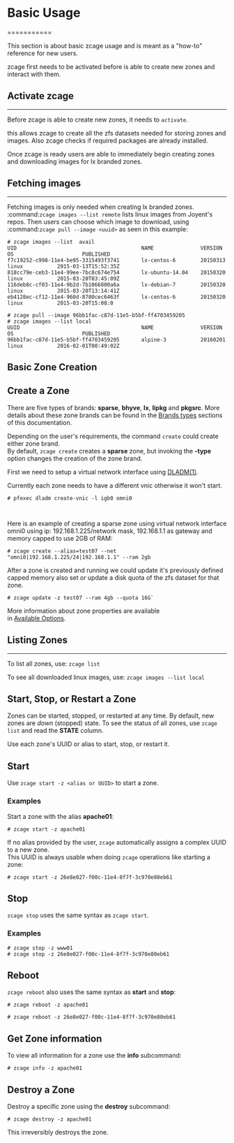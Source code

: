 # Basic Usage
===========

This section is about basic zcage usage and is meant as a "how-to"
reference for new users.
  

zcage first needs to be activated before is able to create new zones
and interact with them.
  
  
## Activate zcage
-----------------

Before zcage is able to create new zones, it needs to `activate`.  

this allows zcage to create all the zfs datasets needed for storing zones 
and images. Also zcage checks if required packages are already installed.

Once zcage is ready  users are able to immediately
begin creating zones and downloading images for lx branded zones.

## Fetching images 
------------------
Fetching images is only needed when creating lx branded zones. 
:command:`zcage images --list remote` lists linux images from Joyent's repos.
Then users can choose which image to download, using 
:command:`zcage pull --image <uuid>` as seen in this example:

```
# zcage images --list  avail
UID                                        NAME               VERSION         OS                      PUBLISHED
f7c19252-c998-11e4-be95-3315493f3741       lx-centos-6        20150313        linux           2015-03-13T15:52:35Z
818cc79e-ceb3-11e4-99ee-7bc8c674e754       lx-ubuntu-14.04    20150320        linux           2015-03-20T03:45:09Z
116deb8c-cf03-11e4-9b2d-7b1066800a6a       lx-debian-7        20150320        linux           2015-03-20T13:14:41Z
eb4128ec-cf12-11e4-960d-8780cec6463f       lx-centos-6        20150320        linux           2015-03-20T15:08:0
```
   
```
# zcage pull --image 96bb1fac-c87d-11e5-b5bf-ff4703459205 
# zcage images --list local
UUID                                       NAME               VERSION         OS                      PUBLISHED
96bb1fac-c87d-11e5-b5bf-ff4703459205       alpine-3           20160201        linux           2016-02-01T00:49:02Z

```
   
## Basic Zone Creation
   

Create a Zone 
-------------

There are five types of brands: **sparse**, **bhyve**, **lx**, **lipkg** and
**pkgsrc**. More details about these zone brands can be found in the 
[Brands types](https://github.com/cneira/zcage/blob/master/docs/brand-types.md) sections of this documentation. 
   

Depending on the user's requirements, the command `create` could create either zone brand.  
By default, `zcage create` creates a **sparse** zone, but invoking the
**-type** option changes the creation of the zone brand. 
   

First we need to setup a virtual network interface using [DLADM(1)](https://illumos.org/man/1M/dladm).  

Currently each zone needs to have a different vnic otherwise it won't start.
   

```
# pfexec dladm create-vnic -l igb0 omni0
  
 
```
  
 
Here is an example of creating a sparse zone using virtual network interface 
omni0 using ip: 192.168.1.225/network mask, 192.168.1.1 as gateway and memory 
capped to use 2GB of RAM:  

```
# zcage create --alias=test07 --net "omni0|192.168.1.225/24|192.168.1.1" --ram 2gb
```
   

After a zone is created and running we could update it's previously defined capped memory 
also set or update a disk quota of the zfs dataset for that zone.
   

```
# zcage update -z test07 --ram 4gb --quota 16G`
```
  

More information about zone properties are available  
in [Available Options](https://github.com/cneira/zcage/blob/master/docs/Options.md).   
  
   

## Listing Zones
-------------

To list all zones, use: `zcage list`

To see all downloaded linux images, use: `zcage images --list local`


Start, Stop, or Restart a Zone
------------------------------

Zones can be started, stopped, or restarted at any time. By default, new
zones are  *down* (stopped) state. To see the status of all zones,
use `zcage list` and read the **STATE** column.
  
   
Use each zone's UUID or alias to start, stop, or restart it.

Start
------

Use `zcage start -z <alias or UUID>` to start a zone.

### Examples

Start a zone with the alias **apache01**:
   

```
# zcage start -z apache01
```
    

If no alias provided by the user, `zcage` automatically assigns a complex UUID to a new zone.  
This UUID is always usable when doing `zcage` operations like starting a zone:
   
   

```
# zcage start -z 26e8e027-f00c-11e4-8f7f-3c970e80eb61
```


Stop
-----
  

`zcage stop` uses the same syntax as `zcage start`.

### Examples
```
# zcage stop -z www01
# zcage stop -z 26e8e027-f00c-11e4-8f7f-3c970e80eb61
```
  
  


Reboot
--------
  

`zcage reboot` also uses the same syntax as **start** and **stop**:
   
  

```
# zcage reboot -z apache01

# zcage reboot -z 26e8e027-f00c-11e4-8f7f-3c970e80eb61
```
   
   

Get Zone information 
----------------------
  
   
To view all information for a zone use the **info** subcommand:
   
```
# zcage info -z apache01
```

Destroy a Zone
--------------

Destroy a specific zone using the **destroy** subcommand:
   

```
# zcage destroy -z apache01
```
<aside class="warning">
 This irreversibly destroys the zone. 
</aside>


